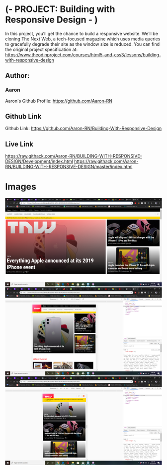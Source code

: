 # (- PROJECT: Building with Responsive Design - )
In this project, you’ll get the chance to build a responsive website. We’ll be cloning The Next Web, a tech-focused magazine which uses media queries to gracefully degrade their site as the window size is reduced. You can find the original project specification at: https://www.theodinproject.com/courses/html5-and-css3/lessons/building-with-responsive-design

## Author: 
### Aaron
Aaron's Github Profile: https://github.com/Aaron-RN

## Github Link
Github Link: https://github.com/Aaron-RN/Building-With-Responsive-Design

## Live Link
https://raw.githack.com/Aaron-RN/BUILDING-WITH-RESPONSIVE-DESIGN/Development/index.html
https://raw.githack.com/Aaron-RN/BUILDING-WITH-RESPONSIVE-DESIGN/master/index.html

# Images
![](images/img1.png)
![](images/img2.png)
![](images/img3.png)
